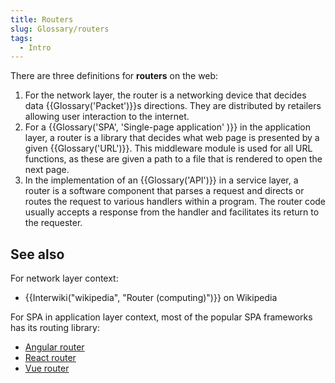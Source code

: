 ```yaml
---
title: Routers
slug: Glossary/routers
tags:
  - Intro
---
```

There are three definitions for **routers** on the web:

1. For the network layer, the router is a networking device that decides data {{Glossary('Packet')}}s directions. They are distributed by retailers allowing user interaction to the internet.
2. For a {{Glossary('SPA', 'Single-page application' )}} in the application layer, a router is a library that decides what web page is presented by a given {{Glossary('URL')}}. This middleware module is used for all URL functions, as these are given a path to a file that is rendered to open the next page.
3. In the implementation of an {{Glossary('API')}} in a service layer, a router is a software component that parses a request and directs or routes the request to various handlers within a program. The router code usually accepts a response from the handler and facilitates its return to the requester.

## See also

For network layer context:

- {{Interwiki("wikipedia", "Router (computing)")}} on Wikipedia

For SPA in application layer context, most of the popular SPA frameworks has its routing library:

- [Angular router](https://angular.io/guide/router)
- [React router](https://reacttraining.com/react-router)
- [Vue router](https://router.vuejs.org)
